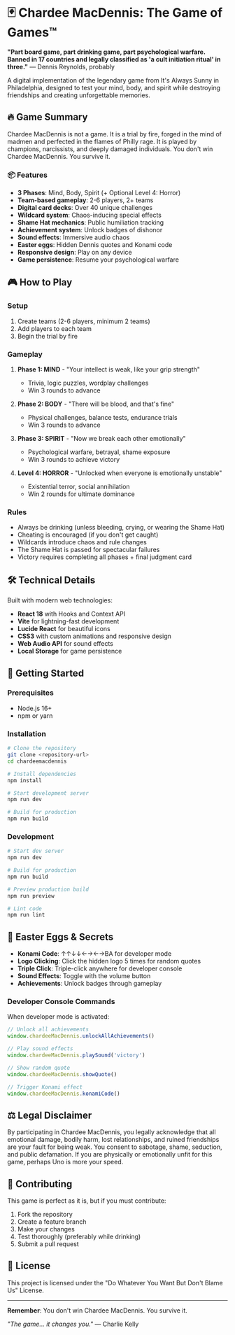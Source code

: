 # 🃏 Chardee MacDennis: The Game of Games™

**"Part board game, part drinking game, part psychological warfare. Banned in 17 countries and legally classified as 'a cult initiation ritual' in three."**
— Dennis Reynolds, probably

A digital implementation of the legendary game from It's Always Sunny in Philadelphia, designed to test your mind, body, and spirit while destroying friendships and creating unforgettable memories.

## 🔥 Game Summary

Chardee MacDennis is not a game. It is a trial by fire, forged in the mind of madmen and perfected in the flames of Philly rage. It is played by champions, narcissists, and deeply damaged individuals. You don't win Chardee MacDennis. You survive it.

### 📦 Features

- **3 Phases**: Mind, Body, Spirit (+ Optional Level 4: Horror)
- **Team-based gameplay**: 2-6 players, 2+ teams
- **Digital card decks**: Over 40 unique challenges
- **Wildcard system**: Chaos-inducing special effects
- **Shame Hat mechanics**: Public humiliation tracking
- **Achievement system**: Unlock badges of dishonor
- **Sound effects**: Immersive audio chaos
- **Easter eggs**: Hidden Dennis quotes and Konami code
- **Responsive design**: Play on any device
- **Game persistence**: Resume your psychological warfare

## 🎮 How to Play

### Setup
1. Create teams (2-6 players, minimum 2 teams)
2. Add players to each team
3. Begin the trial by fire

### Gameplay
1. **Phase 1: MIND** - "Your intellect is weak, like your grip strength"
   - Trivia, logic puzzles, wordplay challenges
   - Win 3 rounds to advance

2. **Phase 2: BODY** - "There will be blood, and that's fine"
   - Physical challenges, balance tests, endurance trials
   - Win 3 rounds to advance

3. **Phase 3: SPIRIT** - "Now we break each other emotionally"
   - Psychological warfare, betrayal, shame exposure
   - Win 3 rounds to achieve victory

4. **Level 4: HORROR** - "Unlocked when everyone is emotionally unstable"
   - Existential terror, social annihilation
   - Win 2 rounds for ultimate dominance

### Rules
- Always be drinking (unless bleeding, crying, or wearing the Shame Hat)
- Cheating is encouraged (if you don't get caught)
- Wildcards introduce chaos and rule changes
- The Shame Hat is passed for spectacular failures
- Victory requires completing all phases + final judgment card

## 🛠️ Technical Details

Built with modern web technologies:
- **React 18** with Hooks and Context API
- **Vite** for lightning-fast development
- **Lucide React** for beautiful icons
- **CSS3** with custom animations and responsive design
- **Web Audio API** for sound effects
- **Local Storage** for game persistence

## 🚀 Getting Started

### Prerequisites
- Node.js 16+
- npm or yarn

### Installation
```bash
# Clone the repository
git clone <repository-url>
cd chardeemacdennis

# Install dependencies
npm install

# Start development server
npm run dev

# Build for production
npm run build
```

### Development
```bash
# Start dev server
npm run dev

# Build for production
npm run build

# Preview production build
npm run preview

# Lint code
npm run lint
```

## 🎯 Easter Eggs & Secrets

- **Konami Code**: ↑↑↓↓←→←→BA for developer mode
- **Logo Clicking**: Click the hidden logo 5 times for random quotes
- **Triple Click**: Triple-click anywhere for developer console
- **Sound Effects**: Toggle with the volume button
- **Achievements**: Unlock badges through gameplay

### Developer Console Commands
When developer mode is activated:
```javascript
// Unlock all achievements
window.chardeeMacDennis.unlockAllAchievements()

// Play sound effects
window.chardeeMacDennis.playSound('victory')

// Show random quote
window.chardeeMacDennis.showQuote()

// Trigger Konami effect
window.chardeeMacDennis.konamiCode()
```

## ⚖️ Legal Disclaimer

By participating in Chardee MacDennis, you legally acknowledge that all emotional damage, bodily harm, lost relationships, and ruined friendships are your fault for being weak. You consent to sabotage, shame, seduction, and public defamation. If you are physically or emotionally unfit for this game, perhaps Uno is more your speed.

## 🤝 Contributing

This game is perfect as it is, but if you must contribute:
1. Fork the repository
2. Create a feature branch
3. Make your changes
4. Test thoroughly (preferably while drinking)
5. Submit a pull request

## 📜 License

This project is licensed under the "Do Whatever You Want But Don't Blame Us" License.

---

**Remember**: You don't win Chardee MacDennis. You survive it.

*"The game... it changes you."* — Charlie Kelly
